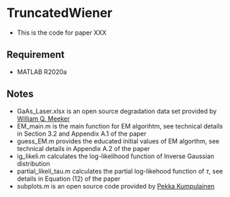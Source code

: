 # TruncatedWiener
- This is the code for paper XXX

## Requirement
- MATLAB R2020a

## Notes
- GaAs_Laser.xlsx is an open source degradation data set provided by [William Q. Meeker](https://www.wiley.com/en-us/Statistical+Methods+for+Reliability+Data,+2nd+Edition-p-9781118115459)
- EM_main.m is the main function for EM algorihtm, see technical details in Section 3.2 and Appendix A.1 of the paper
- guess_EM.m provides the educated initial values of EM algorthm, see technical details in Appendix A.2 of the paper
- ig_likeli.m calculates the log-likelihood function of Inverse Gaussian distribution
- partial_likeli_tau.m calculates the partial log-likehood function of $\tau$, see details in Equation (12) of the paper
- subplots.m is an open source code provided by [Pekka Kumpulainen](https://www.mathworks.com/matlabcentral/fileexchange/27991-tight_subplot-nh-nw-gap-marg_h-marg_w)
